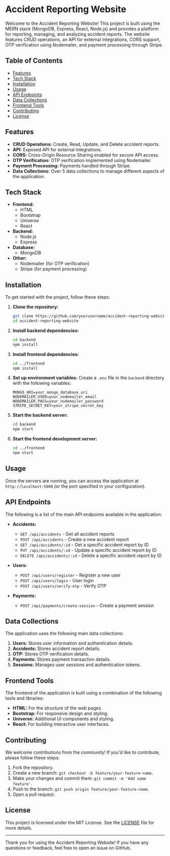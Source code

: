 # Accident Reporting Website

Welcome to the Accident Reporting Website! This project is built using the MERN stack (MongoDB, Express, React, Node.js) and provides a platform for reporting, managing, and analyzing accident reports. The website features CRUD operations, an API for external integrations, CORS support, OTP verification using Nodemailer, and payment processing through Stripe. 

## Table of Contents

- [Features](#features)
- [Tech Stack](#tech-stack)
- [Installation](#installation)
- [Usage](#usage)
- [API Endpoints](#api-endpoints)
- [Data Collections](#data-collections)
- [Frontend Tools](#frontend-tools)
- [Contributing](#contributing)
- [License](#license)

## Features

- **CRUD Operations:** Create, Read, Update, and Delete accident reports.
- **API:** Exposed API for external integrations.
- **CORS:** Cross-Origin Resource Sharing enabled for secure API access.
- **OTP Verification:** OTP verification implemented using Nodemailer.
- **Payment Processing:** Payments handled through Stripe.
- **Data Collections:** Over 5 data collections to manage different aspects of the application.

## Tech Stack

- **Frontend:**
  - HTML
  - Bootstrap
  - Universe
  - React
- **Backend:**
  - Node.js
  - Express
- **Database:**
  - MongoDB
- **Other:**
  - Nodemailer (for OTP verification)
  - Stripe (for payment processing)

## Installation

To get started with the project, follow these steps:

1. **Clone the repository:**
   ```sh
   git clone https://github.com/yourusername/accident-reporting-website.git
   cd accident-reporting-website
   ```

2. **Install backend dependencies:**
   ```sh
   cd backend
   npm install
   ```

3. **Install frontend dependencies:**
   ```sh
   cd ../frontend
   npm install
   ```

4. **Set up environment variables:**
   Create a `.env` file in the `backend` directory with the following variables:
   ```env
   MONGO_URI=your_mongo_database_uri
   NODEMAILER_USER=your_nodemailer_email
   NODEMAILER_PASS=your_nodemailer_password
   STRIPE_SECRET_KEY=your_stripe_secret_key
   ```

5. **Start the backend server:**
   ```sh
   cd backend
   npm start
   ```

6. **Start the frontend development server:**
   ```sh
   cd ../frontend
   npm start
   ```

## Usage

Once the servers are running, you can access the application at `http://localhost:5000` (or the port specified in your configuration).

## API Endpoints

The following is a list of the main API endpoints available in the application:

- **Accidents:**
  - `GET /api/accidents` - Get all accident reports
  - `POST /api/accidents` - Create a new accident report
  - `GET /api/accidents/:id` - Get a specific accident report by ID
  - `PUT /api/accidents/:id` - Update a specific accident report by ID
  - `DELETE /api/accidents/:id` - Delete a specific accident report by ID

- **Users:**
  - `POST /api/users/register` - Register a new user
  - `POST /api/users/login` - User login
  - `POST /api/users/verify-otp` - Verify OTP

- **Payments:**
  - `POST /api/payments/create-session` - Create a payment session

## Data Collections

The application uses the following main data collections:

1. **Users:** Stores user information and authentication details.
2. **Accidents:** Stores accident report details.
3. **OTP:** Stores OTP verification details.
4. **Payments:** Stores payment transaction details.
5. **Sessions:** Manages user sessions and authentication tokens.

## Frontend Tools

The frontend of the application is built using a combination of the following tools and libraries:

- **HTML:** For the structure of the web pages.
- **Bootstrap:** For responsive design and styling.
- **Universe:** Additional UI components and styling.
- **React:** For building interactive user interfaces.

## Contributing

We welcome contributions from the community! If you'd like to contribute, please follow these steps:

1. Fork the repository.
2. Create a new branch: `git checkout -b feature/your-feature-name`.
3. Make your changes and commit them: `git commit -m 'Add some feature'`.
4. Push to the branch: `git push origin feature/your-feature-name`.
5. Open a pull request.

## License

This project is licensed under the MIT License. See the [LICENSE](LICENSE) file for more details.

---

Thank you for using the Accident Reporting Website! If you have any questions or feedback, feel free to open an issue on GitHub.
